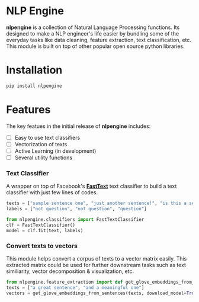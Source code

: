 # NLP Engine

**nlpengine** is a collection of Natural Language Processing functions. Its designed to make a NLP engineer's life easier by bundling some of the everyday tasks like data cleaning, feature extraction, text classification, etc. This module is built on top of other popular open source python libraries.

# Installation

```python
pip install nlpengine
```

# Features

 The key featues in the initial release of **nlpengine** includes:
 

 - [ ] Easy to use text classifiers
 - [ ] Vectorization of texts
 - [ ] Active Learning (in development)
 - [ ] Several utility functions

### Text Classifier

 A wrapper on top of Facebook's **[FastText](https://github.com/facebookresearch/fastText)** text classifier to build a text classifier with just few lines of codes.
	 
   ```python
texts = ["sample sentence one", "just another sentence!", "is this a sentence?"]
labels = ["not question", "not question", "question"]

from nlpengine.classifiers import FastTextClassifier
clf = FastTextClassifier()
model = clf.fit(text, labels)
```

   

### Convert texts to vectors

This module helps convert a corpus of texts to a vector matrix easily. This extracted matrix could be used for further downstream tasks such as text similiarity, vector decomposition & visualization, etc.

```python
from nlpengine.feature_extraction import def get_glove_embeddings_from_sentences
texts = ["a great sentence", "and a meaningful one"]
vectors = get_glove_embeddings_from_sentences(texts, download_model=True)